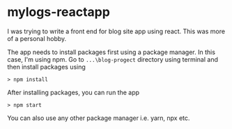 # mylogs-reactapp
I was trying to write a front end for blog site app using react. This was more of a personal hobby.

The app needs to install packages first using a package manager. In this case, I'm using npm. Go to `...\blog-progect` directory using terminal and then install packages using

`> npm install`

After installing packages, you can run the app

`> npm start`

You can also use any other package manager i.e. yarn, npx etc.
